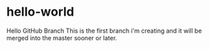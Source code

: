 # hello-world
Hello GitHub Branch
This is the first branch i'm creating and it will be merged into the master sooner or later.
